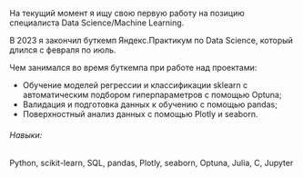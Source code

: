 На текущий момент я ищу свою первую работу на позицию специалиста Data Science/Machine Learning.

В 2023 я закончил буткемп Яндекс.Практикум по Data Science, который длился с февраля по июль.

Чем занимался во время буткемпа при работе над проектами:
- Обучение моделей регрессии и классификации sklearn с автоматическим подбором гиперпараметров с помощью Optuna;
- Валидация и подготовка данных к обучению с помощью pandas;
- Поверхностный анализ данных с помощью Plotly и seaborn.

###### Навыки:
Python, scikit-learn, SQL, pandas, Plotly, seaborn, Optuna, Julia, C, Jupyter
